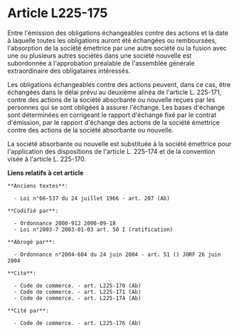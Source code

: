 # Article L225-175

Entre l'émission des obligations échangeables contre des actions et la date à laquelle toutes les obligations auront été
échangées ou remboursées, l'absorption de la société émettrice par une autre société ou la fusion avec une ou plusieurs
autres sociétés dans une société nouvelle est subordonnée à l'approbation préalable de l'assemblée générale extraordinaire
des obligataires intéressés.

Les obligations échangeables contre des actions peuvent, dans ce cas, être échangées dans le délai prévu au deuxième alinéa
de l'article L. 225-171, contre des actions de la société absorbante ou nouvelle reçues par les personnes qui se sont
obligées à assurer l'échange. Les bases d'échange sont déterminées en corrigeant le rapport d'échange fixé par le contrat
d'émission, par le rapport d'échange des actions de la société émettrice contre des actions de la société absorbante ou
nouvelle.

La société absorbante ou nouvelle est substituée à la société émettrice pour l'application des dispositions de l'article L.
225-174 et de la convention visée à l'article L. 225-170.

**Liens relatifs à cet article**

	**Anciens textes**:

	  - Loi n°66-537 du 24 juillet 1966 - art. 207 (Ab)

	**Codifié par**:

	  - Ordonnance 2000-912 2000-09-18
	  - Loi n°2003-7 2003-01-03 art. 50 I (ratification)

	**Abrogé par**:

	  - Ordonnance n°2004-604 du 24 juin 2004 - art. 51 () JORF 26 juin 2004

	**Cite**:

	  - Code de commerce. - art. L225-170 (Ab)
	  - Code de commerce. - art. L225-171 (Ab)
	  - Code de commerce. - art. L225-174 (Ab)

	**Cité par**:

	  - Code de commerce. - art. L225-176 (Ab)
